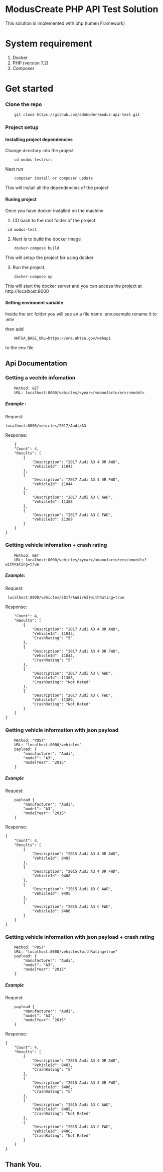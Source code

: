 # ModusCreate PHP API Test Solution
This solution is implemented with php (lumen Framework)

# System requirement
1. Docker
2. PHP (version 7.2) 
3. Composer 


# Get started

### Clone the repo
```
    git clone https://github.com/adekoder/modus-api-test.git
```

### Project setup

#### Installing project dependencies
Change directory into the project 
```
    cd modus-test/src
```
Next run
```
    composer install or composer update
```

This will install all the dependencies of the project


#### Runing project
Once you have docker installed on the machine
1. CD back to the root folder of the project 

``` cd modus-test```

2. Next is to build the docker image 

```
    docker-compose build
```
This will setup the project for using docker

3. Run the project.
```
    docker-compose up
```
This will start the docker server and you can access the project at http://localhost:8000


#### Setting environent variable
Inside the src folder you will see an a file name .env.example rename it to .env

then add 
```
    NHTSA_BASE_URL=https://one.nhtsa.gov/webapi
```
to the env file


## Api Documentation

### Getting a vechile infomation 
``` 
    Method: GET
    URL: localhost:8000/vehicles/<year>/<manufacturer>/<model>
```

##### Example :

Request:

 ```localhost:8000/vehicles/2017/Audi/A3 ```

Response:

```
    {
    "Count": 4,
    "Results": [
        {
            "Description": "2017 Audi A3 4 DR AWD",
            "VehicleId": 11043
        },
        {
            "Description": "2017 Audi A3 4 DR FWD",
            "VehicleId": 11044
        },
        {
            "Description": "2017 Audi A3 C AWD",
            "VehicleId": 11388
        },
        {
            "Description": "2017 Audi A3 C FWD",
            "VehicleId": 11389
        }
    ]
}
```

### Getting vehicle infomation + crash rating 
``` 
    Method: GET
    URL: localhost:8000/vehicles/<year>/<manufacturer>/<model>?withRating=true
```

##### Example:

Request:

``` localhost:8000/vehicles/2017/Audi/A3?withRating=true```

Response:

```{
    "Count": 4,
    "Results": [
        {
            "Description": "2017 Audi A3 4 DR AWD",
            "VehicleId": 11043,
            "CrashRating": "5"
        },
        {
            "Description": "2017 Audi A3 4 DR FWD",
            "VehicleId": 11044,
            "CrashRating": "5"
        },
        {
            "Description": "2017 Audi A3 C AWD",
            "VehicleId": 11388,
            "CrashRating": "Not Rated"
        },
        {
            "Description": "2017 Audi A3 C FWD",
            "VehicleId": 11389,
            "CrashRating": "Not Rated"
        }
    ]
}
```
### Getting vehicle information with json payload
```
    Method: "POST"
    URL: "localhost:8000/vehicles"
    payload: {
        "manufacturer": "Audi",
        "model": "A3",
        "modelYear": "2015"
    }
```

##### Example

Request: 

```
    payload {
        "manufacturer": "Audi",
        "model": "A3",
        "modelYear": "2015"
    }
```

Response:

```
{
    "Count": 4,
    "Results": [
        {
            "Description": "2015 Audi A3 4 DR AWD",
            "VehicleId": 9403
        },
        {
            "Description": "2015 Audi A3 4 DR FWD",
            "VehicleId": 9408
        },
        {
            "Description": "2015 Audi A3 C AWD",
            "VehicleId": 9405
        },
        {
            "Description": "2015 Audi A3 C FWD",
            "VehicleId": 9406
        }
    ]
}
```

### Getting vehicle information with json payload + crash rating
```
    Method: "POST"
    URL: "localhost:8000/vehicles?withRating=true"
    payload: {
        "manufacturer": "Audi",
        "model": "A3",
        "modelYear": "2015"
    }
```

##### Example

Request: 

```
    payload {
        "manufacturer": "Audi",
        "model": "A3",
        "modelYear": "2015"
    }
```

Response:

```
{
    "Count": 4,
    "Results": [
        {
            "Description": "2015 Audi A3 4 DR AWD",
            "VehicleId": 9403,
            "CrashRating": "5"
        },
        {
            "Description": "2015 Audi A3 4 DR FWD",
            "VehicleId": 9408,
            "CrashRating": "5"
        },
        {
            "Description": "2015 Audi A3 C AWD",
            "VehicleId": 9405,
            "CrashRating": "Not Rated"
        },
        {
            "Description": "2015 Audi A3 C FWD",
            "VehicleId": 9406,
            "CrashRating": "Not Rated"
        }
    ]
}
```

## Thank You.




